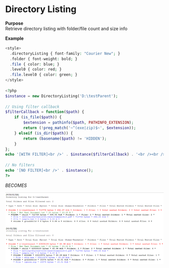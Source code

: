 Directory Listing
=================

**Purpose**<br />
Retrieve directory listing with folder/file count and size info

**Example**
```php
<style>
  .directoryListing { font-family: "Courier New"; }
  .folder { font-weight: bold; }
  .file { color: blue; }
  .level0 { color: red; }
  .file.level0 { color: green; }
</style>

<?php
$instance = new DirectoryListing('D:\testParent');

// Using filter callback
$filterCallback = function($path) {
    if (is_file($path)) {
        $extension = pathinfo($path, PATHINFO_EXTENSION);
        return (!preg_match('~^(exe|zip)$~', $extension));
    } elseif (is_dir($path)) {
        return (basename($path) != 'HIDDEN');
    }
};
echo '[WITH FILTER]<br />' . $instance($filterCallback) . '<br /><br />';

// No filters
echo '[NO FILTER]<br />' . $instance();
?>
```
_BECOMES_

<!-- Colors not supported in Markdown yet, so using screenshot instead -->
![Screenshot of result](screenshot.png)

<!--
<style>
  .directoryListing { font-family: "Courier New"; }
  .folder { font-weight: bold; }
  .file { color: blue; }
  .level0 { color: red; }
  .file.level0 { color: green; }
</style>
-->
<!--
[WITH FILTER]

<div class="directoryListing" style="font-family:Courier New;">

Directory Listing for D:\testParent<br /><br />
Total folders and files filtered out: 2<br /><br />
* Type * Path * Total Size (Bytes) * Total Size (Human-Readable) * Folders * Files * Total Nested Folders * Total Nested Files *<br /><br />
<span class="folder level0">* FOLDER * D:\testParent * 712778 bytes * 696.07 KiB * Folders: 1 * Files: 1 * Total nested folders: 2 * Total nested files: 3 *</span><br />
&nbsp;&nbsp;<span class="file level0">* File * New Text Document.txt * 20 bytes * 20.00 B *</span><br />
&nbsp;&nbsp;<span class="folder level1">* FOLDER * child * 712758 bytes * 696.05 KiB * Folders: 1 * Files: 2 * Total nested folders: 1 * Total nested files: 2 *</span><br />
&nbsp;&nbsp;&nbsp;&nbsp;<span class="file level1">* File * Getting-Started-with-Zend-Framework-2.pdf * 712754 bytes * 696.05 KiB *</span><br />
&nbsp;&nbsp;&nbsp;&nbsp;<span class="file level1">* File * sample.txt * 4 bytes * 4.00 B *</span><br />
&nbsp;&nbsp;&nbsp;&nbsp;<span class="folder level2">* FOLDER * grandchild * 0 bytes * 0.00 B * Folders: 0 * Files: 0 * Total nested folders: 0 * Total nested files: 0 *</span><br />

</div>


[NO FILTER]

<div class="directoryListing">

Directory Listing for D:\testParent<br /><br />
Total folders and files filtered out: 0<br /><br />
* Type * Path * Total Size (Bytes) * Total Size (Human-Readable) * Folders * Files * Total Nested Folders * Total Nested Files *<br /><br />
<span class="folder level0">* FOLDER * D:\testParent * 63939129 bytes * 60.98 MiB * Folders: 1 * Files: 1 * Total nested folders: 3 * Total nested files: 5 *</span><br />
&nbsp;&nbsp;<span class="file level0">* File * New Text Document.txt * 20 bytes * 20.00 B *</span><br />
&nbsp;&nbsp;<span class="folder level1">* FOLDER * child * 63939109 bytes * 60.98 MiB * Folders: 2 * Files: 2 * Total nested folders: 2 * Total nested files: 4 *</span><br />
&nbsp;&nbsp;&nbsp;&nbsp;<span class="file level1">* File * Getting-Started-with-Zend-Framework-2.pdf * 712754 bytes * 696.05 KiB *</span><br />
&nbsp;&nbsp;&nbsp;&nbsp;<span class="file level1">* File * sample.txt * 4 bytes * 4.00 B *</span><br />
&nbsp;&nbsp;&nbsp;&nbsp;<span class="folder level2">* FOLDER * HIDDEN * 63210976 bytes * 60.28 MiB * Folders: 0 * Files: 1 * Total nested folders: 0 * Total nested files: 1 *</span><br />
&nbsp;&nbsp;&nbsp;&nbsp;&nbsp;&nbsp;<span class="file level2">* File * skip.exe * 63210976 bytes * 60.28 MiB *</span><br />
&nbsp;&nbsp;&nbsp;&nbsp;<span class="folder level2">* FOLDER * grandchild * 15375 bytes * 15.01 KiB * Folders: 0 * Files: 1 * Total nested folders: 0 * Total nested files: 1 *</span><br />
&nbsp;&nbsp;&nbsp;&nbsp;&nbsp;&nbsp;<span class="file level2">* File * ignore.zip * 15375 bytes * 15.01 KiB *</span><br />

</div>
-->